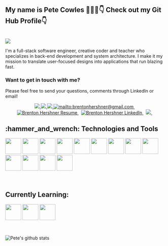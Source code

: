 ## My name is Pete Cowles 💁🏻‍♂️👇 Check out my Git Hub Profile👇</h2>
<br/>

<img src="https://media.giphy.com/media/NHvv0Bo3oGq1eTBDd1/giphy.gif">

I'm a full-stack software engineer, creative coder and teacher who specializes in back-end development and system architecture. I make it my mission to translate user-focused designs into applications that run blazing fast.

### Want to get in touch with me?

Please feel free to send your questions, comments through LinkedIn or email!

<p align="center">
<!-- LinkedIn Contact -->
<a href="https://www.linkedin.com/in/pete-cowles-engineer/" target="_blank">
  <img src="https://img.shields.io/badge/-Pete%20Cowles-blue?style=for-the-badge&logo=Linkedin&logoColor=white"/>
</a>
  
<!-- Email -->
<a href="mailto:plcowles1@yahoo.com" target="blank">
  <img src="https://img.shields.io/badge/EMAIL-plcowles1@yahoo.com-d44638?style=for-the-badge"/>
</a>



<!-- Email -->
<a href="mailto:kilgore9trout@gmail.com">
  <img src="https://img.shields.io/badge/EMAIL-kilgore9trout@gmail.com-d44638?style=for-the-badge"/>
<img src="https://img.shields.io/badge/Gmail-D14836?style=for-the-badge&logo=gmail&logoColor=white" alt="mailto:brentonhershner@gmail.com" />
</a> &nbsp;
</a>




<a href="https://storage.googleapis.com/www.brentonhershner.com/v02_BrentonHershnerResume.pdf" target="blank">
<img src="https://img.shields.io/badge/-Resume-green?style=for-the-badge" alt="Brenton Hershner Resume" />
</a>&nbsp;

<a href="https://www.linkedin.com/in/brenton-hershner/" target="blank">
<img src="https://img.shields.io/badge/linkedin-%230077B5.svg?&style=for-the-badge&logo=linkedin&logoColor=white" alt="Brenton Hershner LinkedIn" />
</a>&nbsp;

<a href="#">
<img src="https://shields-io-visitor-counter.herokuapp.com/badge?page=KilgoreTrout9.KilgoreTrout9&style=for-the-badge">
</a>&nbsp;

</p>

<h2>
  :hammer_and_wrench: Technologies and Tools <br>
</h2>
<p>
  <img src="https://icongr.am/devicon/javascript-original.svg?size=128&color=currentColor" width="50" height="50"/>
  <img src="https://icongr.am/devicon/react-original-wordmark.svg?size=128&color=currentColor" width="50" height="50"/>
  <img src="https://icongr.am/devicon/nodejs-original-wordmark.svg?size=128&color=currentColor" width="50" height="50"/>
  <img src="https://icongr.am/devicon/html5-original-wordmark.svg?size=128&color=currentColor" width="50" height="50"/>
  <img src="https://icongr.am/devicon/css3-original-wordmark.svg?size=128&color=currentColor" width="50" height="50"/>
  <img src="https://icongr.am/devicon/express-original-wordmark.svg?size=128&color=currentColor" width="50" height="50"/>
  <img src="https://icongr.am/devicon/mysql-original-wordmark.svg?size=128&color=currentColor" width="50" height="50"/>
  <img src="https://icongr.am/devicon/postgresql-original-wordmark.svg?size=128&color=currentColor" width="50" height="50"/>
  <img src="https://icongr.am/devicon/mongodb-original-wordmark.svg?size=128&color=currentColor" width="50" height="50"/>
  <img src="https://icongr.am/devicon/docker-original-wordmark.svg?size=128&color=currentColor" width="50" height="50"/>
  <img src="https://icongr.am/devicon/nginx-original.svg?size=128&color=currentColor" width="50" height="50"/>
  <img src="https://icongr.am/devicon/git-original-wordmark.svg?size=128&color=currentColor" width="50" height="50"/>
  <img src="https://icongr.am/devicon/amazonwebservices-original-wordmark.svg?size=128&color=currentColor" width="50" height="50"/>
 </p>
 <br>
 
 <h2>
  Currently Learning: <br>
</h2>
<p>
  <img src="https://icongr.am/devicon/typescript-original.svg?size=128&color=currentColor" width="50" height="50"/>
  <img src="https://icongr.am/devicon/python-original.svg?size=128&color=currentColor" width="50" height="50"/>
  <img src="https://icongr.am/devicon/csharp-original.svg?size=128&color=currentColor" width="50" height="50"/>
 </p>
 <br>

![Pete's github stats](https://github-readme-stats.vercel.app/api?username=KilgoreTrout9&count_private=true&show_icons=true&theme=radical)
